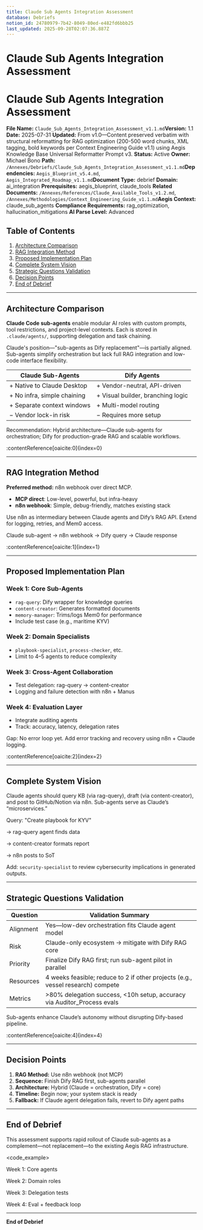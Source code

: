 ```yaml
---
title: Claude Sub Agents Integration Assessment
database: Debriefs
notion_id: 24780979-7b42-8049-80ed-e482fd6bbb25
last_updated: 2025-09-28T02:07:36.887Z
---
```


# Claude Sub Agents Integration Assessment


# Claude Sub Agents Integration Assessment


**File Name:** `Claude_Sub_Agents_Integration_Assessment_v1.1.md`**Version:** 1.1
**Date:** 2025-07-31
**Updated:** From v1.0—Content preserved verbatim with structural reformatting for RAG optimization (200-500 word chunks, XML tagging, bold keywords per Context Engineering Guide v1.1) using Aegis Knowledge Base Universal Reformatter Prompt v3.
**Status:** Active
**Owner:** Michael Bono
**Path:** `/Annexes/Debriefs/Claude_Sub_Agents_Integration_Assessment_v1.1.md`**Dependencies:** `Aegis_Blueprint_v5.4.md`, `Aegis_Integrated_Roadmap_v1.1.md`**Document Type:** debrief
**Domain:** ai\_integration
**Prerequisites:** aegis\_blueprint, claude\_tools
**Related Documents:** `/Annexes/References/Claude_Available_Tools_v1.2.md`, `/Annexes/Methodologies/Context_Engineering_Guide_v1.1.md`**Aegis Context:** claude\_sub\_agents
**Compliance Requirements:** rag\_optimization, hallucination\_mitigations
**AI Parse Level:** Advanced


## Table of Contents

1. [Architecture Comparison](https://www.notion.so/238809797b4280eb8ebedc8831cecb0d?v=238809797b428016b5d0000c8a271427&p=247809797b42804980ede482fd6bbb25&pm=s#architecture-comparison)
2. [RAG Integration Method](https://www.notion.so/238809797b4280eb8ebedc8831cecb0d?v=238809797b428016b5d0000c8a271427&p=247809797b42804980ede482fd6bbb25&pm=s#rag-integration-method)
3. [Proposed Implementation Plan](https://www.notion.so/238809797b4280eb8ebedc8831cecb0d?v=238809797b428016b5d0000c8a271427&p=247809797b42804980ede482fd6bbb25&pm=s#proposed-implementation-plan)
4. [Complete System Vision](https://www.notion.so/238809797b4280eb8ebedc8831cecb0d?v=238809797b428016b5d0000c8a271427&p=247809797b42804980ede482fd6bbb25&pm=s#complete-system-vision)
5. [Strategic Questions Validation](https://www.notion.so/238809797b4280eb8ebedc8831cecb0d?v=238809797b428016b5d0000c8a271427&p=247809797b42804980ede482fd6bbb25&pm=s#strategic-questions-validation)
6. [Decision Points](https://www.notion.so/238809797b4280eb8ebedc8831cecb0d?v=238809797b428016b5d0000c8a271427&p=247809797b42804980ede482fd6bbb25&pm=s#decision-points)
7. [End of Debrief](https://www.notion.so/238809797b4280eb8ebedc8831cecb0d?v=238809797b428016b5d0000c8a271427&p=247809797b42804980ede482fd6bbb25&pm=s#end-of-debrief)

---


## Architecture Comparison


**Claude Code sub-agents** enable modular AI roles with custom prompts, tool restrictions, and project-level contexts. Each is stored in `.claude/agents/`, supporting delegation and task chaining.


<thinking>


Claude's position—"sub-agents as Dify replacement"—is partially aligned. Sub-agents simplify orchestration but lack full RAG integration and low-code interface flexibility.


</thinking>


| Claude Sub-Agents           | Dify Agents                       |
| --------------------------- | --------------------------------- |
| + Native to Claude Desktop  | + Vendor-neutral, API-driven      |
| + No infra, simple chaining | + Visual builder, branching logic |
| + Separate context windows  | + Multi-model routing             |
| − Vendor lock-in risk       | − Requires more setup             |


<important>


Recommendation: Hybrid architecture—Claude sub-agents for orchestration; Dify for production-grade RAG and scalable workflows.


</important>:contentReference[oaicite:0]{index=0}


---


## RAG Integration Method


**Preferred method:** n8n webhook over direct MCP.

- **MCP direct**: Low-level, powerful, but infra-heavy
- **n8n webhook**: Simple, debug-friendly, matches existing stack

<answer>


Use n8n as intermediary between Claude agents and Dify’s RAG API. Extend for logging, retries, and Mem0 access.


</answer>


<example>


Claude sub-agent → n8n webhook → Dify query → Claude response


</example>:contentReference[oaicite:1]{index=1}


---


## Proposed Implementation Plan


### Week 1: Core Sub-Agents

- `rag-query`: Dify wrapper for knowledge queries
- `content-creator`: Generates formatted documents
- `memory-manager`: Trims/logs Mem0 for performance
- Include test case (e.g., maritime KYV)

### Week 2: Domain Specialists

- `playbook-specialist`, `process-checker`, etc.
- Limit to 4–5 agents to reduce complexity

### Week 3: Cross-Agent Collaboration

- Test delegation: rag-query → content-creator
- Logging and failure detection with n8n + Manus

### Week 4: Evaluation Layer

- Integrate auditing agents
- Track: accuracy, latency, delegation rates

<important>


Gap: No error loop yet. Add error tracking and recovery using n8n + Claude logging.


</important>:contentReference[oaicite:2]{index=2}


---


## Complete System Vision


<analysis>


Claude agents should query KB (via rag-query), draft (via content-creator), and post to GitHub/Notion via n8n. Sub-agents serve as Claude’s “microservices.”


</analysis>


<example>


Query: "Create playbook for KYV"


→ rag-query agent finds data


→ content-creator formats report


→ n8n posts to SoT


</example>


Add: `security-specialist` to review cybersecurity implications in generated outputs.


---


## Strategic Questions Validation


| Question  | Validation Summary                                                              |
| --------- | ------------------------------------------------------------------------------- |
| Alignment | Yes—low-dev orchestration fits Claude agent model                               |
| Risk      | Claude-only ecosystem → mitigate with Dify RAG core                             |
| Priority  | Finalize Dify RAG first; run sub-agent pilot in parallel                        |
| Resources | 4 weeks feasible; reduce to 2 if other projects (e.g., vessel research) compete |
| Metrics   | >80% delegation success, <10h setup, accuracy via Auditor\_Process evals        |


<answer>


Sub-agents enhance Claude’s autonomy without disrupting Dify-based pipeline.


</answer>:contentReference[oaicite:4]{index=4}


---


## Decision Points

1. **RAG Method:** Use n8n webhook (not MCP)
2. **Sequence:** Finish Dify RAG first, sub-agents parallel
3. **Architecture:** Hybrid (Claude = orchestration, Dify = core)
4. **Timeline:** Begin now; your system stack is ready
5. **Fallback:** If Claude agent delegation fails, revert to Dify agent paths

---


## End of Debrief


This assessment supports rapid rollout of Claude sub-agents as a complement—not replacement—to the existing Aegis RAG infrastructure.


\<code\_example>


<plan>
Week 1: Core agents


Week 2: Domain roles


Week 3: Delegation tests


Week 4: Eval + feedback loop


</plan>
</code_example>


---


**End of Debrief**

